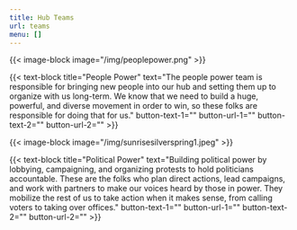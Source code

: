 ```yaml
---
title: Hub Teams
url: teams
menu: []
---
```

{{< image-block image="/img/peoplepower.png" >}}

{{< text-block title="People Power" text="The people power team is responsible for bringing new people into our hub and setting them up to organize with us long-term. We know that we need to build a huge, powerful, and diverse movement in order to win, so these folks are responsible for doing that for us." button-text-1="" button-url-1="" button-text-2="" button-url-2="" >}}

{{< image-block image="/img/sunrisesilverspring1.jpeg" >}}

{{< text-block title="Political Power" text="Building political power by lobbying, campaigning, and organizing protests to hold politicians accountable. These are the folks who plan direct actions, lead campaigns, and work with partners to make our voices heard by those in power. They mobilize the rest of us to take action when it makes sense, from calling voters to taking over offices." button-text-1="" button-url-1="" button-text-2="" button-url-2="" >}}